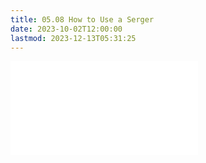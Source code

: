 ```yaml
---
title: 05.08 How to Use a Serger
date: 2023-10-02T12:00:00
lastmod: 2023-12-13T05:31:25
---
```


![Link to included file content](../../../../sewing/serger.md)
